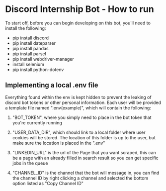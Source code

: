 # Discord Internship Bot - How to run

To start off, before you can begin developing on this bot, you'll need to install the following:

* pip install discord
* pip install dateparser
* pip install pandas
* pip install parsel
* pip install webdriver-manager
* install selenium
* pip install python-dotenv

## Implementing a local .env file

Everything found within the env is kept hidden to prevent the leaking of discord bot tokens or other personal information. Each user will be provided a template file named ".env(example)", which will contain the following:

1. "BOT_TOKEN", where you simply need to place in the bot token that you're currently running

2. "USER_DATA_DIR", which should link to a local folder where user cookies will be stored. The location of this folder is up to the user, but make sure the location is placed in the ".env"

3. "LINKEDIN_URL" is the url of the Page that you want scraped, this can be a page with an already filled in search result so you can get specific jobs in the queue

4. "CHANNEL_ID" is the channel that the bot will message in, you can find the channel ID by right clicking a channel and selected the bottom option listed as "Copy Channel ID"